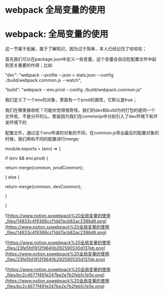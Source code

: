 # webpack 全局变量的使用

# webpack: 全局变量的使用

这一节属于拓展，属于了解知识，因为过于简单，本人已经记住了哈哈哈；

首先我们可以在package.json中定义一些变量，这个变量会自动在配置文件中起到至关重要的作用；比如

"dev": "webpack --profile --json > stats.json --config ./build/webpack.common.js --watch",

"build": "webpack --env.prod --config ./build/webpack.common.js"

我们定义了一个env的对象，里面有一个prod的属性，它默认是true；

我们在哪里接收呢？可能你觉得很奇怪，我们的dev和build为何打包的是同一个文件呢，不是分开的么，那是因为我们在commonjs中分别引入了dev环境下和开发环境下的

配置文件，通过这个env传递的对象的不同，在common.js导出最后的配置对象的时候，我们再和不同的配置进行merge;

module.exports = (env) => {

if (env && env.prod) {

return merge(common, prodCommon);

} else {

return merge(common, devCommon);

}

}

![https://www.notion.sowebpack%20全局变量的使用_files/14833c4f9368ccf1dd7acb82ac2386d6.png](https://www.notion.sowebpack%20全局变量的使用_files/14833c4f9368ccf1dd7acb82ac2386d6.png)

![https://www.notion.sowebpack%20全局变量的使用_files/23fe5fd1912f9640b292590530d137eb.png](https://www.notion.sowebpack%20全局变量的使用_files/23fe5fd1912f9640b292590530d137eb.png)

![https://www.notion.sowebpack%20全局变量的使用_files/bc2c4677f491e247be2e7b2feb1c1e5e.png](https://www.notion.sowebpack%20全局变量的使用_files/bc2c4677f491e247be2e7b2feb1c1e5e.png)